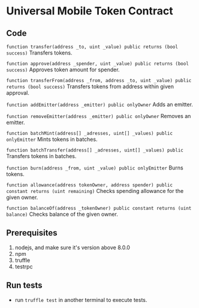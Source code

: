 # Universal Mobile Token Contract

## Code

`function transfer(address _to, uint _value) public returns (bool success)`
Transfers tokens.

`function approve(address _spender, uint _value) public returns (bool success)`
Approves token amount for spender.

`function transferFrom(address _from, address _to, uint _value) public returns (bool success)`
Transfers tokens from address within given approval.

`function addEmitter(address _emitter) public onlyOwner`
Adds an emitter.

`function removeEmitter(address _emitter) public onlyOwner`
Removes an emitter.

`function batchMint(address[] _adresses, uint[] _values) public onlyEmitter`
Mints tokens in batches.

`function batchTransfer(address[] _adresses, uint[] _values) public`
Transfers tokens in batches.

`function burn(address _from, uint _value) public onlyEmitter`
Burns tokens.

`function allowance(address tokenOwner, address spender) public constant returns (uint remaining)`
Checks spending allowance for the given owner.

`function balanceOf(address _tokenOwner) public constant returns (uint balance)`
Checks balance of the given owner.

## Prerequisites
1. nodejs, and make sure it's version above 8.0.0
2. npm
3. truffle
4. testrpc

## Run tests
 * run `truffle test` in another terminal to execute tests.
